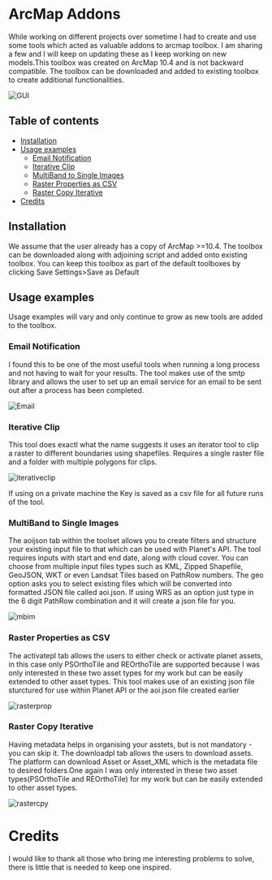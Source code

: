 # ArcMap Addons
While working on different projects over sometime I had to create and use some tools which acted as valuable addons to arcmap toolbox. I am sharing a few and I will keep on updating these as I keep working on new models.This toolbox was created on ArcMap 10.4 and is not backward compatible. The toolbox can be downloaded and added to existing toolbox to create additional functionalities.

![GUI](http://i.imgur.com/Jz7QQjX.gif)
## Table of contents
* [Installation](#installation)
* [Usage examples](#usage-examples)
	* [Email Notification](#email-notification)
    * [Iterative Clip](#iterative-clip)
    * [MultiBand to Single Images](#multiband-to-single-images)
    * [Raster Properties as CSV](#raster-properties-to-csv)
    * [Raster Copy Iterative](#raster-copy-iterative)
* [Credits](#credits)

## Installation
We assume that the user already has a copy of ArcMap >=10.4. The toolbox can be downloaded along with adjoining script and added onto existing toolbox. You can keep this toolbox as part of the default toolboxes by clicking Save Settings>Save as Default

## Usage examples
Usage examples will vary and only continue to grow as new tools are added to the toolbox. 

### Email Notification
I found this to be one of the most useful tools when running a long process and not having to wait for your results. The tool makes use of the smtp library and allows the user to set up an email service for an email to be sent out after a process has been completed. 

![Email](http://i.imgur.com/Uj9m6II.gif)

### Iterative Clip
This tool does exactl what the name suggests it uses an iterator tool to clip a raster to different boundaries using shapefiles. Requires a single raster file and a folder with multiple polygons for clips.

![iterativeclip](http://i.imgur.com/na4VlTf.gif)

If using on a private machine the Key is saved as a csv file for all future runs of the tool.
 
### MultiBand to Single Images
The aoijson tab within the toolset allows you to create filters and structure your existing input file to that which can be used with Planet's API. The tool requires inputs with start and end date, along with cloud cover. You can choose from multiple input files types such as KML, Zipped Shapefile, GeoJSON, WKT or even Landsat Tiles based on PathRow numbers. The geo option asks you to select existing files which will be converted into formatted JSON file called aoi.json. If using WRS as an option just type in the 6 digit PathRow combination and it will create a json file for you.

![mbim](http://i.imgur.com/RIE2Obt.gif)

### Raster Properties as CSV
The activatepl tab allows the users to either check or activate planet assets, in this case only PSOrthoTile and REOrthoTile are supported because I was only interested in these two asset types for my work but can be easily extended to other asset types. This tool makes use of an existing json file sturctured for use within Planet API or the aoi.json file created earlier

![rasterprop](http://i.imgur.com/Ogs4xNU.gif)

### Raster Copy Iterative
Having metadata helps in organising your asstets, but is not mandatory - you can skip it.
The downloadpl tab allows the users to download assets. The platform can download Asset or Asset_XML which is the metadata file to desired folders.One again I was only interested in these two asset types(PSOrthoTile and REOrthoTile) for my work but can be easily extended to other asset types.

![rastercpy](http://i.imgur.com/8m1tkfr.gif)

# Credits
I would like to thank all those who bring me interesting problems to solve, there is little that is needed to keep one inspired.
